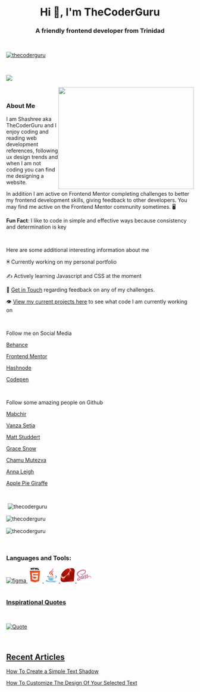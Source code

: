 <h1 align="center">Hi 👋, I'm TheCoderGuru</h1>

<h3 align="center">A friendly frontend developer from Trinidad</h3>

<br>

<p align="left"> <a href="https://github.com/ryo-ma/github-profile-trophy"><img src="https://github-profile-trophy.vercel.app/?username=thecoderguru" alt="thecoderguru" /></a> </p>

<br>

![](https://komarev.com/ghpvc/?username=TheCoderGuru)


<img align="right" height="274px" width="364px" src="https://cdn.dribbble.com/users/1025838/screenshots/6220885/devguy3.gif">

<br>

<h3>About Me</h3>

I am Shashree aka TheCoderGuru and I enjoy coding and reading web development references, following ux design trends and when I am not coding you can find me designing a website.

In addition I am active on Frontend Mentor completing challenges to better my frontend development skills, giving feedback to other developers. You may find me active on the Frontend Mentor community sometimes. 🖥

**Fun Fact**: I like to code in simple and effective ways because consistency and determination is key

<br>

Here are some additional interesting information about me

🖲 Currently working on my personal portfolio

✍ Actively learning Javascript and CSS at the moment

💌 [Get in Touch](mailto:shashreeshachindrasamuel14@gmail.com/) regarding feedback on any of my challenges.

👁 [View my current projects here](https://www.frontendmentor.io/profile/TheCoderGuru) to see what code I am currently working on

<br>

Follow me on Social Media

[Behance](https://www.behance.net/shashreesamuel2003)

[Frontend Mentor](https://www.frontendmentor.io/profile/TheCoderGuru)

[Hashnode](https://thecoderguru.hashnode.dev/)

[Codepen](https://www.codepen.io/TheCoderGuru/)

<br>

Follow some amazing people on Github

[Mabchir](https://www.github.com/Mabchir)


[Vanza Setia](https://www.github.com/vanzasetia)


[Matt Studdert](https://www.github.com/mattstuddert)


[Grace Snow](https://www.github.com/gracesnow)


[Chamu Mutezva](https://github.com/ChamuMutezva)


[Anna Leigh](https://github.com/brasspetals)


[Apple Pie Giraffe](https://github.com/ApplePieGiraffe)


<br>

<p>&nbsp;<img align="center" src="https://github-readme-stats.vercel.app/api?username=thecoderguru&show_icons=true&locale=en&layout=10" alt="thecoderguru" /></p>

<img align="center" src="https://github-readme-stats.vercel.app/api/top-langs/?username=TheCoderGuru&layout=compact" alt="thecoderguru" />


<p><img align="center" src="https://github-readme-streak-stats.herokuapp.com/?user=thecoderguru&" alt="thecoderguru" /></p>

<br>
<p align="left">
</p>

<h3 align="left">Languages and Tools:</h3>
<p align="left">  <a href="https://www.figma.com/" target="_blank" rel="noreferrer"> <img src="https://www.vectorlogo.zone/logos/figma/figma-icon.svg" alt="figma" width="40" height="40"/> </a> <a href="https://www.w3.org/html/" target="_blank" rel="noreferrer"> <img src="https://raw.githubusercontent.com/devicons/devicon/master/icons/html5/html5-original-wordmark.svg" alt="html5" width="40" height="40"/> </a> <a href="https://www.java.com" target="_blank" rel="noreferrer"> <img src="https://raw.githubusercontent.com/devicons/devicon/master/icons/java/java-original.svg" alt="java" width="40" height="40"/> </a> <a href="https://developer.mozilla.org/en-US/docs/Web/JavaScript" target="_blank" rel="noreferrer">  <img src="https://raw.githubusercontent.com/devicons/devicon/master/icons/ruby/ruby-original.svg" alt="ruby" width="40" height="40"/> </a> <a href="https://sass-lang.com" target="_blank" rel="noreferrer"> <img src="https://raw.githubusercontent.com/devicons/devicon/master/icons/sass/sass-original.svg" alt="sass" width="40" height="40"/> </a> <a href="https://www.vagrantup.com/" target="_blank" rel="noreferrer"> 

<br>

<br>

<h3 align="left">Inspirational Quotes</h3>

<br>

![Quote](https://github-readme-quotes.herokuapp.com/quote?quoteCategory=programming&motivational)

<br>

<h2 align="left">Recent Articles</h2>

[How To Create a Simple Text Shadow](https://thecoderguru.hashnode.dev/how-to-create-a-simple-text-stroke)

[How To Customize The Design Of Your Selected Text](https://thecoderguru.hashnode.dev/how-to-customize-the-design-of-your-selected-text)
